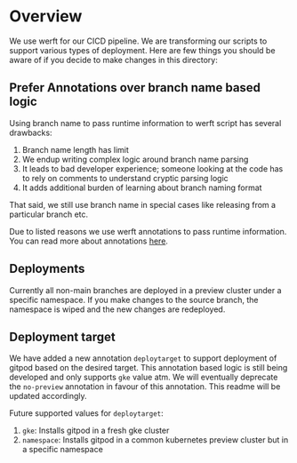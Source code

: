 # Overview

We use werft for our CICD pipeline. We are transforming our scripts to support various types of deployment. Here are few things you should be aware of if you decide to make changes in this directory:

## Prefer Annotations over branch name based logic

Using branch name to pass runtime information to werft script has several drawbacks:
1. Branch name length has limit
1. We endup writing complex logic around branch name parsing
  1. It leads to bad developer experience; someone looking at the code has to rely on comments to understand cryptic parsing logic
  1. It adds additional burden of learning about branch naming format

That said, we still use branch name in special cases like releasing from a particular branch etc.

Due to listed reasons we use werft annotations to pass runtime information. You can read more about annotations [here](https://github.com/csweichel/werft).

## Deployments

Currently all non-main branches are deployed in a preview cluster under a specific namespace. If you make changes to the source branch, the namespace is wiped and the new changes are redeployed.

## Deployment target

We have added a new annotation `deploytarget` to support deployment of gitpod based on the desired target. This annotation based logic is still being developed and only supports `gke` value atm.
We will eventually deprecate the `no-preview` annotation in favour of this annotation. This readme will be updated accordingly.

Future supported values for `deploytarget`:
1. `gke`: Installs gitpod in a fresh gke cluster
1. `namespace`: Installs gitpod in a common kubernetes preview cluster but in a specific namespace
